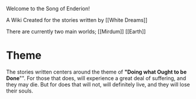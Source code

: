 
Welcome to the Song of Enderion!

A Wiki Created for the stories written by [[White Dreams]]

There are currently two main worlds;
[[Mirdum]] [[Earth]]




# Theme
The stories written centers around the theme of **"Doing what Ought to be Done**"".
For those that does, will experience a great deal of suffering, and they may die.
But for does that will not, will definitely live, and they will lose their souls.
